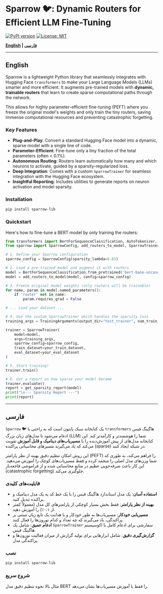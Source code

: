 # Sparrow 🐦: Dynamic Routers for Efficient LLM Fine-Tuning

[![PyPI version](https://badge.fury.io/py/sparrow-lib.svg)](https://badge.fury.io/py/sparrow-lib)
[![License: MIT](https://img.shields.io/badge/License-MIT-yellow.svg)](https://opensource.org/licenses/MIT)

**[English](#english) | [فارسی](#فارسی)**

---

## English

Sparrow is a lightweight Python library that seamlessly integrates with Hugging Face `transformers` to make your Large Language Models (LLMs) smarter and more efficient. It augments pre-trained models with **dynamic, trainable routers** that learn to create sparse computational paths through the network.

This allows for highly parameter-efficient fine-tuning (PEFT) where you freeze the original model's weights and only train the tiny routers, saving immense computational resources and preventing catastrophic forgetting.

### Key Features
- **Plug-and-Play**: Convert a standard Hugging Face model into a dynamic, sparse model with a single line of code.
- **Parameter-Efficient**: Fine-tune only a tiny fraction of the total parameters (often < 0.1%).
- **Autonomous Routing**: Routers learn automatically how many and which neurons to activate, guided by a sparsity-regularized loss.
- **Deep Integration**: Comes with a custom `SparrowTrainer` for seamless integration with the Hugging Face ecosystem.
- **Insightful Reporting**: Includes utilities to generate reports on neuron activation and model sparsity.

### Installation
```bash
pip install sparrow-lib
```

### Quickstart

Here's how to fine-tune a BERT model by only training the routers:
```python
from transformers import BertForSequenceClassification, AutoTokenizer, TrainingArguments
from sparrow import SparrowConfig, add_routers_to_model, SparrowTrainer, get_sparsity_report

# 1. Define your Sparrow configuration
sparrow_config = SparrowConfig(sparsity_lambda=0.01)

# 2. Load a pre-trained model and augment it with routers
model = BertForSequenceClassification.from_pretrained('bert-base-uncased')
model = add_routers_to_model(model, config=sparrow_config)

# 3. Freeze original model weights (only routers will be trainable)
for name, param in model.named_parameters():
    if 'router' not in name:
        param.requires_grad = False

# ... Load your dataset ...

# 4. Use the custom SparrowTrainer which handles the sparsity loss
training_args = TrainingArguments(output_dir="test_trainer", num_train_epochs=1)

trainer = SparrowTrainer(
    model=model,
    args=training_args,
    sparrow_config=sparrow_config,
    train_dataset=your_train_dataset,
    eval_dataset=your_eval_dataset
)

# 5. Start training!
trainer.train()

# 6. Get a report on how sparse your model became
trainer.evaluate()
report = get_sparsity_report(model)
print("\n--- Sparsity Report ---")
print(report)
```

---

## فارسی

`Sparrow` 🐦 یک کتابخانه سبک پایتون است که به راحتی با `transformers` هاگینگ فیس ادغام می‌شود تا مدل‌های زبان بزرگ (LLM) شما را هوشمندتر و کارآمدتر کند. این کتابخانه مدل‌های از پیش آموزش‌دیده را با **مسیریاب‌های دینامیک و قابل آموزش** تقویت می‌کند که یاد می‌گیرند مسیرهای محاسباتی پراکنده (sparse) در شبکه ایجاد کنند.

این روش امکان تنظیم دقیق بهینه از نظر پارامتر (PEFT) را فراهم می‌کند، به طوری که شما وزن‌های مدل اصلی را منجمد کرده و فقط مسیریاب‌های کوچک را آموزش می‌دهید. این کار باعث صرفه‌جویی عظیم در منابع محاسباتی شده و از فراموشی فاجعه‌بار (catastrophic forgetting) جلوگیری می‌کند.

### قابلیت‌های کلیدی
- **استفاده آسان**: یک مدل استاندارد هاگینگ فیس را با یک خط کد به یک مدل دینامیک و پراکنده تبدیل کنید.
- **بهینه از نظر پارامتر**: فقط بخش بسیار کوچکی از پارامترهای کل مدل (معمولاً کمتر از ۰.۱٪) را آموزش دهید.
- **مسیریابی خودکار**: مسیریاب‌ها به طور خودکار و با هدایت یک تابع زیان مبتنی بر پراکندگی، یاد می‌گیرند که چه تعداد و کدام نورون‌ها را فعال کنند.
- **ادغام عمیق**: شامل یک `SparrowTrainer` سفارشی برای ادغام کامل با اکوسیستم هاگینگ فیس.
- **گزارش‌گیری دقیق**: شامل ابزارهایی برای تولید گزارش از میزان فعالیت نورون‌ها و پراکندگی مدل.

### نصب
```bash
pip install sparrow-lib
```
### شروع سریع
مثال بالا نحوه تنظیم دقیق مدل BERT را فقط با آموزش مسیریاب‌ها نشان می‌دهد.